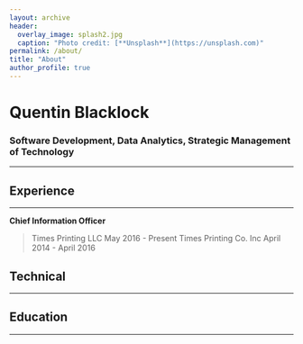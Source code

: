 ```yaml
---
layout: archive
header: 
  overlay_image: splash2.jpg
  caption: "Photo credit: [**Unsplash**](https://unsplash.com)"
permalink: /about/
title: "About"
author_profile: true
---
```


# Quentin Blacklock

### Software Development, Data Analytics, Strategic Management of Technology
_____

## Experience
_____

**Chief Information Officer**

>Times Printing LLC        May 2016 - Present
>Times Printing Co. Inc    April 2014 - April 2016





## Technical
_____


## Education
_____